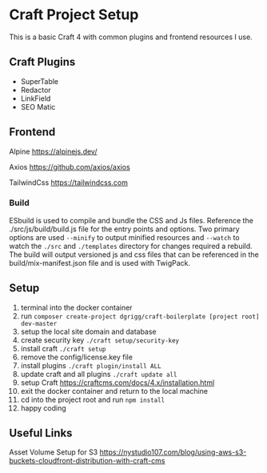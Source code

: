 # Craft Project Setup

This is a basic Craft 4 with common plugins and frontend resources I use.

## Craft Plugins

- SuperTable
- Redactor
- LinkField
- SEO Matic

## Frontend

Alpine
https://alpinejs.dev/

Axios
https://github.com/axios/axios

TailwindCss
https://tailwindcss.com

### Build

ESbuild is used to compile and bundle the CSS and Js files. Reference the ./src/js/build/build.js file for the entry points and options. Two primary options are used `--minify` to output minified resources and `--watch` to watch the `./src` and `./templates` directory for changes required a rebuild. The build will output versioned js and css files that can be referenced in the build/mix-manifest.json file and is used with TwigPack.

## Setup

1. terminal into the docker container
2. run `composer create-project dgrigg/craft-boilerplate [project root] dev-master`
3. setup the local site domain and database
4. create security key `./craft setup/security-key`
5. install craft `./craft setup`
6. remove the config/license.key file
7. install plugins `./craft plugin/install ALL`
8. update craft and all plugins `./craft update all`
9. setup Craft https://craftcms.com/docs/4.x/installation.html
10. exit the docker container and return to the local machine
11. cd into the project root and run `npm install`
12. happy coding

## Useful Links

Asset Volume Setup for S3
https://nystudio107.com/blog/using-aws-s3-buckets-cloudfront-distribution-with-craft-cms
